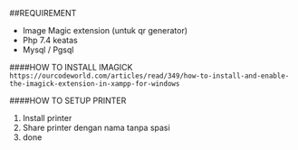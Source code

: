 ##REQUIREMENT
- Image Magic extension (untuk qr generator)
- Php 7.4 keatas
- Mysql / Pgsql


####HOW TO INSTALL IMAGICK
`https://ourcodeworld.com/articles/read/349/how-to-install-and-enable-the-imagick-extension-in-xampp-for-windows`


####HOW TO SETUP PRINTER
1. Install printer
2. Share printer dengan nama tanpa spasi
3. done
